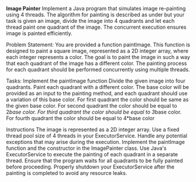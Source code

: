 **Image Painter**
Implement a Java program that simulates image re-painting using 4 threads. The algorithm for painting is described as
under but your task is given an image, divide the image into 4 quadrants and let each thread paint one quadrant of the
image. The concurrent execution ensures image is painted efficiently.

Problem Statement:
You are provided a function paintImage. This function is designed to paint a square image, represented as a 2D integer
array, where each integer represents a color. The goal is to paint the image in such a way that each quadrant of the
image has a different color. The painting process for each quadrant should be performed concurrently using multiple
threads.

Tasks:
Implement the paintImage function
Divide the given image into four quadrants.
Paint each quadrant with a different color.
The base color will be provided as an input to the painting method, and each quadrant should use a variation of this
base color.
For first quadrant the color should be same as the given base color.
For second quadrant the color should be equal to 2*base color.
For third quadrant the color should be equal to 3*base color.
For fourth quadrant the color should be equal to 4*base color

Instructions
The image is represented as a 2D integer array.
Use a fixed thread pool size of 4 threads in your ExecutorService.
Handle any potential exceptions that may arise during the execution.
Implement the paintImage function and the constructor in the ImagePainter class.
Use Java's ExecutorService to execute the painting of each quadrant in a separate thread.
Ensure that the program waits for all quadrants to be fully painted before proceeding.
Properly shutdown your ExecutorService after the painting is completed to avoid any resource leaks.

